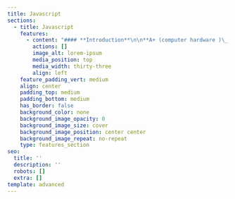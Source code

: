 ```yaml
---
title: Javascript
sections:
  - title: Javascript
    features:
      - content: "#### **Introduction**\n\n**A+ (computer hardware )\_ - Duration :10h**\n\n**Introduction\nabout Computer** : (Introduction of System\noverview, Introduction to Processors, Memory Interfacing, Interfacing I/O\nDevices, Interfacing Data Converters, Display Interface, Serial I/O, and Data\nCommunication, Higher level Processors)\r\n\n**Introduction\nto PC Architecture :** ( Study of PC-AT/ATX\nThe system, Pentium, Core, Core 2 Cord, Core 2 Duo, I3, I5, I7 Processor Basics of\nProcessor and CPU Block Diagram of Computer and Computer Generation\nMotherboards, Chipset and Controllers, BIOS and the Boot Process, Computer\nMemory)\r\n\n\n\n\n**InternalComponents IDE and SATA Devices**:( Hard\nDisk Drive and CD/DVDs Drives, SCSI Devices, Floppy Disk, Zip Drive, Backup\nDrive, Expansion Cards- LAN Card, IDE Card, VGA and SVGA Cards, Sound Card,\nInterface Cards, I/O cards, Video Cards, USB Card, Fire-Wire Cards, Internal\nPorts, Cables, and Connector Types.)\r\n\n\n\n\n\n**N+(computerNetworking) –Duration :10h**\r\n\n\n**Overview of Networking:** ( Introduction to\nnetworks and networking, LAN, VLAN, CAN, MAN, WAN, Internet, and Intranet, etc.\nUses and benefits of Network, Server-client based network, peer-to-peer\nnetworks.)\r\n\n**Network Hardware and Components** :(Concept of Server,\nclient, node, segment, backbone, host, etc. Analog and Digital transmission,\nNetwork Interface Card, Crimping tools and Color standards for Straight\ncrimping and Cross crimping Functions of NIC, Repeaters, Hub, Switches,\nRouters, Bridges, Router, etc.)\n\n\n\n**Transmission Media and Topologies Media types:** (STP cable, UTP cable,\nCoaxial cable, Fiber cable, Baseband, and Broadband transmission, Cables and\nConnectors, Physical and logical topologies, Bus, Star, Ring, and Mesh\ntopologies)\r\n\n**Protocols and TCP/IP and Sub-netting** :( HTTP, FTP, and other\nDifferent types of protocols, OSI Model, Media Access Method, DNS services,\nDHCP services, Introduction about TCP/IP and Sub-nettings, configuring IP\naddress and sub nettings)\n\n\r\n\n\n\n\n**MCSA (Microsoft Certified Solutions Associate)**\r**Duration**\n\n\n\n **Installing and Configuring Windows :**\r\n\nvInstall servers\r\n\nvConfigure servers\r\n\nvConfigure local storage\r\n\nvConfigure server roles and features\r\n\nvCreate and configure virtual networks\r\n\nvDeploy and configure Dynamic Host Configuration Protocol\n(DHCP) service\r\n\nvDeploy and configure DNS service\r\n\nvInstall domain controllers\r\n\nvCreate and manage Active Directory users and computers\r\n\nvCreate and manage Active Directory groups and\norganizational units (OUs)\r\n\nCreate and manage Group Policy\n\n**Linux server administrator - Duration :15 H\r**\n\n**Designing and configuring a Linux server :\r**\n\nvThe roles of an administrator\r\n\nvOpen–source licensing\r\n\nvAcquiring your Linux distribution\r\n\nvStructuring the file system\r\n\nvSelecting software packages\r\n\nvThe /etc configuration hierarchy\r\n\nvBasic Commands\r\n\nvUser & Group management\n\n\r\n\n\n**CEH Certification Syllabus\_ -Duration :50 H**\r\n\nvIntroduction to Ethical Hacking\r\n\nvFoot printing and Reconnaissance\r\n\nvSystem Hacking\r\n\nvMalware Threats\r\n\nvScanning Networks\r\n\nvEnumeration\r\n\nvDenial of Service\r\n\nvSession Hijacking\r\n\nvSniffing\r\n\nvSocial Engineering\n\nvHacking Web servers\r\n\nvHacking Web Applications\r\n\nvHacking Mobile Platforms\r\n\nvEvading IDS, Firewalls, and Honeypots\r\n\nvSQL Injection\r\n\nvHacking Wireless Networks\r\n\nvCloud Computing\r\n\nvCryptography\r\n\n\n\n\n\n\n\n\r\n\n\n\n\n\n\n\n\n\n\n\n\n\n\n\n\n\n\n\n\n\n\r\n\n\n\n\n\n\n\n\n\n\n\r"
        actions: []
        image_alt: lorem-ipsum
        media_position: top
        media_width: thirty-three
        align: left
    feature_padding_vert: medium
    align: center
    padding_top: medium
    padding_bottom: medium
    has_border: false
    background_color: none
    background_image_opacity: 0
    background_image_size: cover
    background_image_position: center center
    background_image_repeat: no-repeat
    type: features_section
seo:
  title: ''
  description: ''
  robots: []
  extra: []
template: advanced
---
```

